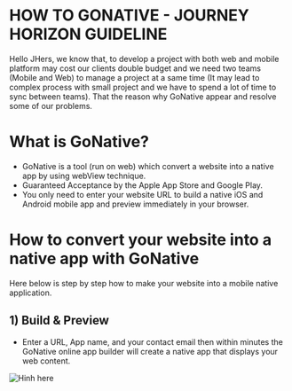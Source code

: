 # HOW TO GONATIVE - JOURNEY HORIZON GUIDELINE

Hello JHers, we know that, to develop a project with both web and mobile platform may cost our clients double budget and we need two teams (Mobile and Web) to manage a project at a same time (It may lead to complex process with small project and we have to spend a lot of time to sync between teams). That the reason why GoNative appear and resolve some of our problems.

# What is GoNative?

- GoNative is a tool (run on web) which convert a website into a native app by using webView technique.
- Guaranteed Acceptance by the Apple App Store and Google Play.
- You only need to enter your website URL to build a native iOS and Android mobile app and preview immediately in your browser.

# How to convert your website into a native app with GoNative

Here below is step by step how to make your website into a mobile native application.

## 1) Build & Preview

- Enter a URL, App name, and your contact email then within minutes the GoNative online app builder will create a native app that displays your web content.

![Hinh here](#https://uploads-ssl.webflow.com/6086d38446e7b006d4735160/61d638b148b589329cdd6b02_whole-foods.svg)